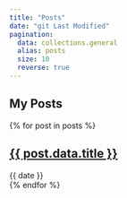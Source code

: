```yaml
---
title: "Posts"
date: "git Last Modified"
pagination:
  data: collections.general
  alias: posts
  size: 10
  reverse: true
---
```


## My Posts


{% for post in posts %}
  <article>
    <h1>
      <a href="{{ post.url | url }}">{{ post.data.title }}</a>
    </h1>
    {{ date }}
  </article>
{% endfor %}
